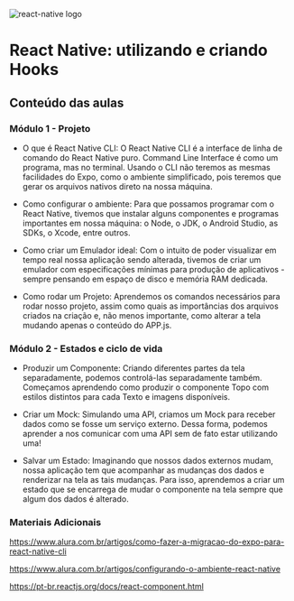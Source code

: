 ![react-native logo](https://reactnative.dev/img/logo-og.png)
# React Native: utilizando e criando Hooks

## Conteúdo das aulas

### Módulo 1 - Projeto

- O que é React Native CLI:
        O React Native CLI é a interface de linha de comando do React Native puro. Command Line Interface é como um programa, mas no terminal. Usando o CLI não teremos as mesmas facilidades do Expo, como o ambiente simplificado, pois teremos que gerar os arquivos nativos direto na nossa máquina.

- Como configurar o ambiente:
        Para que possamos programar com o React Native, tivemos que instalar alguns componentes e programas importantes em nossa máquina: o Node, o JDK, o Android Studio, as SDKs, o Xcode, entre outros.

- Como criar um Emulador ideal:
        Com o intuito de poder visualizar em tempo real nossa aplicação sendo alterada, tivemos de criar um emulador com especificações mínimas para produção de aplicativos - sempre pensando em espaço de disco e memória RAM dedicada.

- Como rodar um Projeto:
        Aprendemos os comandos necessários para rodar nosso projeto, assim como quais as importâncias dos arquivos criados na criação e, não menos importante, como alterar a tela mudando apenas o conteúdo do APP.js.


### Módulo 2 - Estados e ciclo de vida

- Produzir um Componente:
        Criando diferentes partes da tela separadamente, podemos controlá-las separadamente também. Começamos aprendendo como produzir o componente Topo com estilos distintos para cada Texto e imagens disponíveis.

- Criar um Mock:
        Simulando uma API, criamos um Mock para receber dados como se fosse um serviço externo. Dessa forma, podemos aprender a nos comunicar com uma API sem de fato estar utilizando uma!

- Salvar um Estado:
        Imaginando que nossos dados externos mudam, nossa aplicação tem que acompanhar as mudanças dos dados e renderizar na tela as tais mudanças. Para isso, aprendemos a criar um estado que se encarrega de mudar o componente na tela sempre que algum dos dados é alterado.



### Materiais Adicionais

https://www.alura.com.br/artigos/como-fazer-a-migracao-do-expo-para-react-native-cli

https://www.alura.com.br/artigos/configurando-o-ambiente-react-native

https://pt-br.reactjs.org/docs/react-component.html